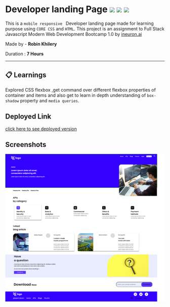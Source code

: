 #  Developer landing Page ![](https://img.shields.io/badge/-HTML-orange) ![](https://img.shields.io/badge/-CSS-yellowgreen) ![](https://img.shields.io/badge/-mobile%20responsive-orange)
  
 This is a `mobile responsive ` Developer landing page made for learning purpose using `CORE CSS` and `HTML`.  This project is an assignment to Full Stack Javascript Modern Web Development Bootcamp 1.0 by  [ineuron.ai](https://ineuron.ai/)  


Made by - **Robin Khilery**

Duration : **7 Hours**

***
 
## :clipboard: Learnings
Explored CSS flexbox ,get command over different flexbox properties  of container and items  and also get to  learn  in depth understanding of `box-shadow` property and `media queries`. 

## Deployed Link
 [click here to see deployed version](https://developer-home-page-link.netlify.app/ "Click to Visit Link") 


## Screenshots
![](./images/Screenshot.png)




 